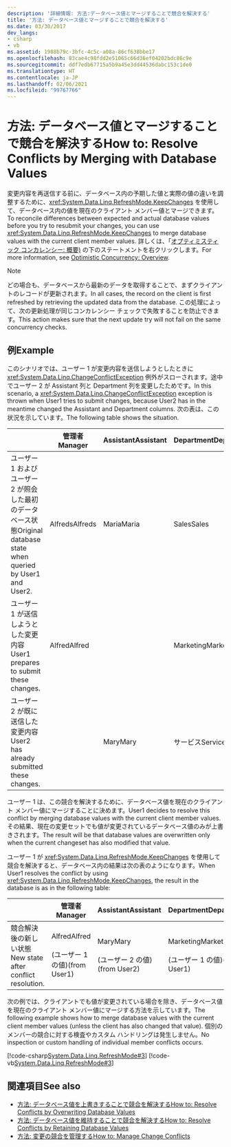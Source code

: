 ```yaml
---
description: '詳細情報: 方法:データベース値とマージすることで競合を解決する'
title: '方法: データベース値とマージすることで競合を解決する'
ms.date: 03/30/2017
dev_langs:
- csharp
- vb
ms.assetid: 1988b79c-3bfc-4c5c-a08a-86cf638bbe17
ms.openlocfilehash: 83cae4c98fdd2e51065c66d36ef04202bdc86c9e
ms.sourcegitcommit: ddf7edb67715a5b9a45e3dd44536dabc153c1de0
ms.translationtype: HT
ms.contentlocale: ja-JP
ms.lasthandoff: 02/06/2021
ms.locfileid: "99767766"
---
```

# <a name="how-to-resolve-conflicts-by-merging-with-database-values"></a><span data-ttu-id="02cab-103">方法: データベース値とマージすることで競合を解決する</span><span class="sxs-lookup"><span data-stu-id="02cab-103">How to: Resolve Conflicts by Merging with Database Values</span></span>

<span data-ttu-id="02cab-104">変更内容を再送信する前に、データベース内の予期した値と実際の値の違いを調整するために、<xref:System.Data.Linq.RefreshMode.KeepChanges> を使用して、データベース内の値を現在のクライアント メンバー値とマージできます。</span><span class="sxs-lookup"><span data-stu-id="02cab-104">To reconcile differences between expected and actual database values before you try to resubmit your changes, you can use <xref:System.Data.Linq.RefreshMode.KeepChanges> to merge database values with the current client member values.</span></span> <span data-ttu-id="02cab-105">詳しくは、「[オプティミスティック コンカレンシー: 概要)](optimistic-concurrency-overview.md) の下のステートメントを右クリックします。</span><span class="sxs-lookup"><span data-stu-id="02cab-105">For more information, see [Optimistic Concurrency: Overview](optimistic-concurrency-overview.md).</span></span>  
  
> [!NOTE]
> <span data-ttu-id="02cab-106">どの場合も、データベースから最新のデータを取得することで、まずクライアントのレコードが更新されます。</span><span class="sxs-lookup"><span data-stu-id="02cab-106">In all cases, the record on the client is first refreshed by retrieving the updated data from the database.</span></span> <span data-ttu-id="02cab-107">この処理によって、次の更新処理が同じコンカレンシー チェックで失敗することを防止できます。</span><span class="sxs-lookup"><span data-stu-id="02cab-107">This action makes sure that the next update try will not fail on the same concurrency checks.</span></span>  
  
## <a name="example"></a><span data-ttu-id="02cab-108">例</span><span class="sxs-lookup"><span data-stu-id="02cab-108">Example</span></span>  

 <span data-ttu-id="02cab-109">このシナリオでは、ユーザー 1 が変更内容を送信しようとしたときに <xref:System.Data.Linq.ChangeConflictException> 例外がスローされます。途中でユーザー 2 が Assistant 列と Department  列を変更したためです。</span><span class="sxs-lookup"><span data-stu-id="02cab-109">In this scenario, a <xref:System.Data.Linq.ChangeConflictException> exception is thrown when User1 tries to submit changes, because User2 has in the meantime changed the Assistant and Department columns.</span></span> <span data-ttu-id="02cab-110">次の表は、この状況を示しています。</span><span class="sxs-lookup"><span data-stu-id="02cab-110">The following table shows the situation.</span></span>  
  
||<span data-ttu-id="02cab-111">管理者</span><span class="sxs-lookup"><span data-stu-id="02cab-111">Manager</span></span>|<span data-ttu-id="02cab-112">Assistant</span><span class="sxs-lookup"><span data-stu-id="02cab-112">Assistant</span></span>|<span data-ttu-id="02cab-113">Department</span><span class="sxs-lookup"><span data-stu-id="02cab-113">Department</span></span>|  
|------|-------------|---------------|----------------|  
|<span data-ttu-id="02cab-114">ユーザー 1 およびユーザー 2 が照会した最初のデータベース状態</span><span class="sxs-lookup"><span data-stu-id="02cab-114">Original database state when queried by User1 and User2.</span></span>|<span data-ttu-id="02cab-115">Alfreds</span><span class="sxs-lookup"><span data-stu-id="02cab-115">Alfreds</span></span>|<span data-ttu-id="02cab-116">Maria</span><span class="sxs-lookup"><span data-stu-id="02cab-116">Maria</span></span>|<span data-ttu-id="02cab-117">Sales</span><span class="sxs-lookup"><span data-stu-id="02cab-117">Sales</span></span>|  
|<span data-ttu-id="02cab-118">ユーザー 1 が送信しようとした変更内容</span><span class="sxs-lookup"><span data-stu-id="02cab-118">User1 prepares to submit these changes.</span></span>|<span data-ttu-id="02cab-119">Alfred</span><span class="sxs-lookup"><span data-stu-id="02cab-119">Alfred</span></span>||<span data-ttu-id="02cab-120">Marketing</span><span class="sxs-lookup"><span data-stu-id="02cab-120">Marketing</span></span>|  
|<span data-ttu-id="02cab-121">ユーザー 2 が既に送信した変更内容</span><span class="sxs-lookup"><span data-stu-id="02cab-121">User2 has already submitted these changes.</span></span>||<span data-ttu-id="02cab-122">Mary</span><span class="sxs-lookup"><span data-stu-id="02cab-122">Mary</span></span>|<span data-ttu-id="02cab-123">サービス</span><span class="sxs-lookup"><span data-stu-id="02cab-123">Service</span></span>|  
  
 <span data-ttu-id="02cab-124">ユーザー 1 は、この競合を解決するために、データベース値を現在のクライアント メンバー値にマージすることに決めます。</span><span class="sxs-lookup"><span data-stu-id="02cab-124">User1 decides to resolve this conflict by merging database values with the current client member values.</span></span> <span data-ttu-id="02cab-125">その結果、現在の変更セットでも値が変更されているデータベース値のみが上書きされます。</span><span class="sxs-lookup"><span data-stu-id="02cab-125">The result will be that database values are overwritten only when the current changeset has also modified that value.</span></span>  
  
 <span data-ttu-id="02cab-126">ユーザー 1 が <xref:System.Data.Linq.RefreshMode.KeepChanges> を使用して競合を解決すると、データベース内の結果は次の表のようになります。</span><span class="sxs-lookup"><span data-stu-id="02cab-126">When User1 resolves the conflict by using <xref:System.Data.Linq.RefreshMode.KeepChanges>, the result in the database is as in the following table:</span></span>  
  
||<span data-ttu-id="02cab-127">管理者</span><span class="sxs-lookup"><span data-stu-id="02cab-127">Manager</span></span>|<span data-ttu-id="02cab-128">Assistant</span><span class="sxs-lookup"><span data-stu-id="02cab-128">Assistant</span></span>|<span data-ttu-id="02cab-129">Department</span><span class="sxs-lookup"><span data-stu-id="02cab-129">Department</span></span>|  
|------|-------------|---------------|----------------|  
|<span data-ttu-id="02cab-130">競合解決後の新しい状態</span><span class="sxs-lookup"><span data-stu-id="02cab-130">New state after conflict resolution.</span></span>|<span data-ttu-id="02cab-131">Alfred</span><span class="sxs-lookup"><span data-stu-id="02cab-131">Alfred</span></span><br /><br /> <span data-ttu-id="02cab-132">(ユーザー 1 の値)</span><span class="sxs-lookup"><span data-stu-id="02cab-132">(from User1)</span></span>|<span data-ttu-id="02cab-133">Mary</span><span class="sxs-lookup"><span data-stu-id="02cab-133">Mary</span></span><br /><br /> <span data-ttu-id="02cab-134">(ユーザー 2 の値)</span><span class="sxs-lookup"><span data-stu-id="02cab-134">(from User2)</span></span>|<span data-ttu-id="02cab-135">Marketing</span><span class="sxs-lookup"><span data-stu-id="02cab-135">Marketing</span></span><br /><br /> <span data-ttu-id="02cab-136">(ユーザー 1 の値)</span><span class="sxs-lookup"><span data-stu-id="02cab-136">(from User1)</span></span>|  
  
 <span data-ttu-id="02cab-137">次の例では、クライアントでも値が変更されている場合を除き、データベース値を現在のクライアント メンバー値にマージする方法を示しています。</span><span class="sxs-lookup"><span data-stu-id="02cab-137">The following example shows how to merge database values with the current client member values (unless the client has also changed that value).</span></span> <span data-ttu-id="02cab-138">個別のメンバーの競合に対する検査やカスタム ハンドリングは発生しません。</span><span class="sxs-lookup"><span data-stu-id="02cab-138">No inspection or custom handling of individual member conflicts occurs.</span></span>  
  
 [!code-csharp[System.Data.Linq.RefreshMode#3](../../../../../../samples/snippets/csharp/VS_Snippets_Data/system.data.linq.refreshmode/cs/program.cs#3)]
 [!code-vb[System.Data.Linq.RefreshMode#3](../../../../../../samples/snippets/visualbasic/VS_Snippets_Data/system.data.linq.refreshmode/vb/module1.vb#3)]  
  
## <a name="see-also"></a><span data-ttu-id="02cab-139">関連項目</span><span class="sxs-lookup"><span data-stu-id="02cab-139">See also</span></span>

- [<span data-ttu-id="02cab-140">方法: データベース値を上書きすることで競合を解決する</span><span class="sxs-lookup"><span data-stu-id="02cab-140">How to: Resolve Conflicts by Overwriting Database Values</span></span>](how-to-resolve-conflicts-by-overwriting-database-values.md)
- [<span data-ttu-id="02cab-141">方法: データベース値を維持することで競合を解決する</span><span class="sxs-lookup"><span data-stu-id="02cab-141">How to: Resolve Conflicts by Retaining Database Values</span></span>](how-to-resolve-conflicts-by-retaining-database-values.md)
- [<span data-ttu-id="02cab-142">方法: 変更の競合を管理する</span><span class="sxs-lookup"><span data-stu-id="02cab-142">How to: Manage Change Conflicts</span></span>](how-to-manage-change-conflicts.md)
